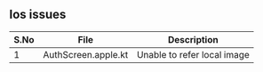 ## Ios issues

| S.No | File                | Description                 |
|------|---------------------|-----------------------------|
| 1    | AuthScreen.apple.kt | Unable to refer local image |
